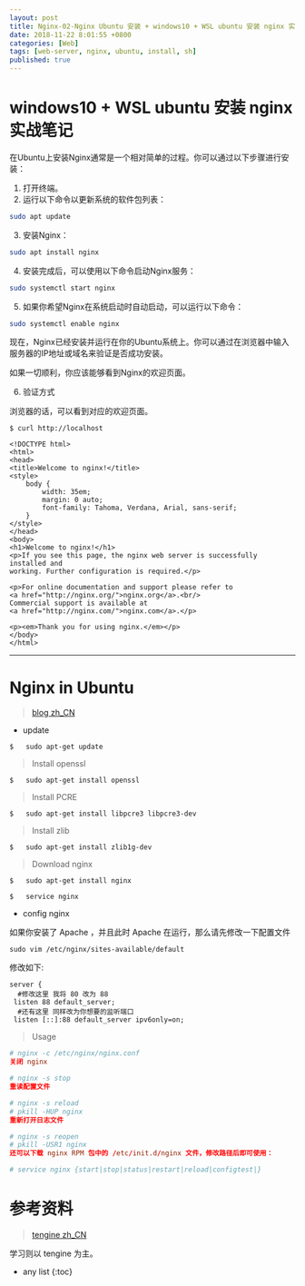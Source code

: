 ```yaml
---
layout: post
title: Nginx-02-Nginx Ubuntu 安装 + windows10 + WSL ubuntu 安装 nginx 实战笔记
date: 2018-11-22 8:01:55 +0800
categories: [Web]
tags: [web-server, nginx, ubuntu, install, sh]
published: true
---
```


# windows10 + WSL ubuntu 安装 nginx 实战笔记

在Ubuntu上安装Nginx通常是一个相对简单的过程。你可以通过以下步骤进行安装：

1. 打开终端。
2. 运行以下命令以更新系统的软件包列表：

```bash
sudo apt update
```

3. 安装Nginx：

```bash
sudo apt install nginx
```

4. 安装完成后，可以使用以下命令启动Nginx服务：

```bash
sudo systemctl start nginx
```

5. 如果你希望Nginx在系统启动时自动启动，可以运行以下命令：

```bash
sudo systemctl enable nginx
```

现在，Nginx已经安装并运行在你的Ubuntu系统上。你可以通过在浏览器中输入服务器的IP地址或域名来验证是否成功安装。

如果一切顺利，你应该能够看到Nginx的欢迎页面。

6. 验证方式

浏览器的话，可以看到对应的欢迎页面。

```
$ curl http://localhost

<!DOCTYPE html>
<html>
<head>
<title>Welcome to nginx!</title>
<style>
    body {
        width: 35em;
        margin: 0 auto;
        font-family: Tahoma, Verdana, Arial, sans-serif;
    }
</style>
</head>
<body>
<h1>Welcome to nginx!</h1>
<p>If you see this page, the nginx web server is successfully installed and
working. Further configuration is required.</p>

<p>For online documentation and support please refer to
<a href="http://nginx.org/">nginx.org</a>.<br/>
Commercial support is available at
<a href="http://nginx.com/">nginx.com</a>.</p>

<p><em>Thank you for using nginx.</em></p>
</body>
</html>
```

------------------------------------------------------------------------------------------------

# Nginx in Ubuntu

> [blog zh_CN](http://blog.csdn.net/qq_25689397/article/details/51480006)


- update

```
$   sudo apt-get update
```

> Install openssl

```
$   sudo apt-get install openssl
```

> Install PCRE

```
$   sudo apt-get install libpcre3 libpcre3-dev
```

> Install zlib

```
$   sudo apt-get install zlib1g-dev
```

> Download nginx

```
$   sudo apt-get install nginx

$   service nginx
```

- config nginx

如果你安装了 Apache ，并且此时 Apache 在运行，那么请先修改一下配置文件

```
sudo vim /etc/nginx/sites-available/default
```


修改如下:

```
server {
  #修改这里 我将 80 改为 88
 listen 88 default_server;
  #还有这里 同样改为你想要的监听端口
 listen [::]:88 default_server ipv6only=on;
```

> Usage

```conf
# nginx -c /etc/nginx/nginx.conf
关闭 nginx

# nginx -s stop
重读配置文件

# nginx -s reload
# pkill -HUP nginx
重新打开日志文件

# nginx -s reopen
# pkill -USR1 nginx
还可以下载 nginx RPM 包中的 /etc/init.d/nginx 文件，修改路径后即可使用：

# service nginx {start|stop|status|restart|reload|configtest|}
```

# 参考资料

> [tengine zh_CN](http://tengine.taobao.org/)

学习则以 tengine 为主。

* any list
{:toc}



